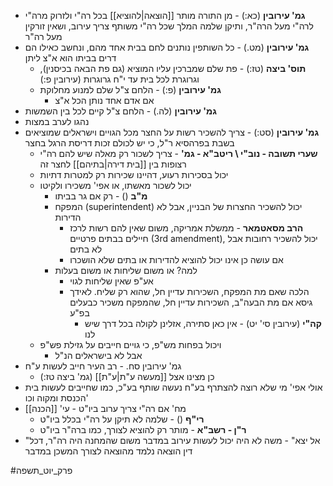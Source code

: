 * **גמ' עירובין** (כא:) - מן התורה מותר [[הוצאה|להוציא]] בכל רה"י ולזרוק מרה"י לרה"י מעל הרה"ר, ותיקן שלמה המלך שכל רה"י משותף צריך עירוב, ושאין זורקין מעל רה"ר
* **גמ' עירובין** (מט.) - כל השותפין נותנים לחם בבית אחד מהם, ונחשב כאילו הם דרים בביתו הוא א"צ ליתן
	* **תוס' ביצה** (טז:) - פת שלם שמברכין עליו המוציא (גם פת הבאה בכיסנין), וגרוגרת לכל בית עד י"ח גרוגרות (עירובין פ:)
	* **גמ' עירובין** (פ:) - הלחם צ"ל שלם למנוע מחלוקת
		* אם אדם אחד נותן הכל א"צ
* **גמ' עירובין** (לה.) - הלחם צ"ל קיים לכל בין השמשות
* נהגו לערב במצות
* **גמ' עירובין** (סט:) - צריך להשכיר רשות על החצר מכל הגויים וישראלים שמוציאים בשבת בפרהסיא ר"ל, כי יש לכולם זכות דריסת הרגל בחצר
	* **שערי תשובה - נוב"י \\ ריטב"א - גמ'** - צריך לשכור רק מאלה שיש להם רה"י רצופות בין [[בית דירה|בתיהם]] לחצר זה
	* יכול בסכירות רעוע, דהיינו שכירות רק למטרות דתיות
	* יכול לשכור מאשתו, או אפי' משכירו ולקיטו
		* **מ"ב** () - רק אם גר בביתו
		* המפקח (superintendent) יכול להשכיר החצרות של הבניין, אבל לא הדירות
			* **הרב מסאטמאר** - ממשלת אמריקה, משום שאין להם רשות לרכז חיילים בבתים פרטיים (3rd amendment), יכול להשכיר רחובות אבל לא בתים
			* אם עושה כן אינו יכול להוציא להדירות או בתים שלא הושכרו
		* למה? או משום שליחות או משום בעלות
			* אע"פ שאין שליחות לגוי
			* הלכה שאם מת המפקח, השכירות עדיין חל, שהוא רק שליח. לאידך גיסא אם מת הבעה"ב, השכירות עדיין חל, שהמפקח משכיר כבעלים בפ"ע
				* **קה"י** (עירובין סי' יט) - אין כאן סתירה, אזלינן לקולה בכל דרך שיש לנו
	* ויכול בפחות מש"פ, כי גויים חייבים על גזילת פש"פ
		* אבל לא בישראלים הנ"ל
* גמ' עירובין סח. - רב העיר חייב לעשות ע"ח
	* כן מצינו אצל [[מעשה ע"ת|ע"ת]] (גמ' ביצה טז:)
* אולי אפי' מי שלא רוצה להצתרף בע"ח נעשה שותף בע"כ, כמו שחייבים לעשות בית הכנסת ומקוה וכו'
* מח' אם רה"י צריך ערוב ביו"ט - עי' [[הכנה]]
	* **רי"ף** () - שלמה לא תיקן על רה"י בכלל ביו"ט
	* **ר"ן - רשב"א** - מותר רק להוציא לצורך, כמו ברה"ר ביו"ט
* "אל יצא" - משה לא היה יכול לעשות עירוב במדבר משום שהמחנה היה רה"ר, דכל דין הוצאה נלמד מהוצאה לצורך המשכן במדבר

#פרק_יוט_תשפה 